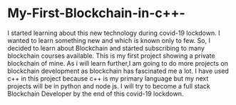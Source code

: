 # My-First-Blockchain-in-c++-
I started learning about this new technology during covid-19 lockdown.
I wanted to learn something new and which is known only to few.
So, I decided to learn about Blockchain and started subscribing to many blockchain courses available.
This is my first project showing a private blockchain of mine.
As i will learn further,I am going to do more projects on blockchain development as blockchain has fascinated me a lot.
I have used c++ in this project because c++ is my primary language but my next projects will be in python and node js.
I will try to become a full stack Blockchain Developer by the end of this covid-19 lockdown.
